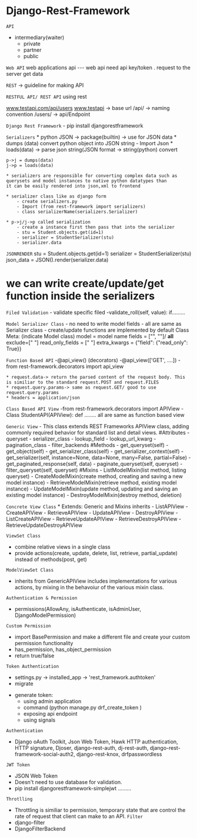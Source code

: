 # Django-Rest-Framework

`API`
- intermediary(waiter)
    * private
    * partner
    * public
    
`Web API`
    web applications api --- web api
    need api key/token . request to the server get data
    
`REST`
    -> guideline for making API
   
`RESTFUL API/ REST API`
    using rest 
    
www.testapi.com/api/users 
www.testapi -> base url
/api/ -> naming convention
/users/ -> api/Endpoint

`Django Rest Framework`
    - pip install djangorestframework
    
`Serializers`
    * python JSON -> package(builtin) -> use for JSON data
    * dumps (data) convert python object into JSON string 
        - Import Json
    * loads(data) -> parse json string(JSON format -> string(python) convert
    
    p->j = dumps(data)
    j->p = loads(data)
    
    * serializers are responsible for converting complex data such as querysets and model instances to native python datatypes than 
    it can be easily rendered into json,xml to frontend
    
    * serializer class like as django form 
        - create serializers.py
        - Import (from rest-framework import serializers)
        - class serializerName(serializers.Serializer)
        
    * p->j/j->p called serialization
        - create a instance first then pass that into the serializer
        - stu = Student.objects.get(id=1)
        - serializer = StudentSerializer(stu)
        - serializer.data
       
`JSONRENDER`
    stu = Student.objects.get(id=1)
    serializer = StudentSerializer(stu)
    json_data = JSON().render(serializer.data)
    
# we can write create/update/get function inside the serializers

`Filed Validation`
    - validate specific filed
        -validate_roll(self, value):
            if.........
            
            
`Model Serializer Class`
    - no need to write model fields
    - all are same as Serializer class
    - create/update functions are implemented by default
    Class Meta: (indicate Model class)
        model = model name
        fields = ["", ""]/ __all__
        exclude=[" "]
        read_only_fields  = [" "]
        extra_kwargs = {"field": {"read_only": True}}
        
        
`Function Based API`
    -@api_view() (decorators)
    -@api_view(['GET', ....]) 
    -from rest-framework.decorators import api_view
    
    * request.data-> return the parsed content of the request body. This is similiar to the standard request.POST and request.FILES
    * request.query.params-> same as request.GET/ good to use request.query.params
    * headers = application/json
    
`Class Based API View`
    -from rest-framework.decorators import APIView
    - Class StudentAPI(APIView):
        def ........ all are same as function based view
        

`Generic View`
    - This class extends REST Frameworks APIView class, adding commonly required behavior for standard list and detail views.
    #Attributes
        - queryset 
        - serializer_class
        - lookup_field
        - lookup_url_kwarg
        - pagination_class
        - filter_backends
    #Methods
        - get_queryset(self)
        - get_object(self)
        - get_serializer_class(self)
        - get_serializer_context(self)
        - get_serializer(self, instance=None, data=None, many=False, partial=False)
        - get_paginated_response(self, data)
        - paginate_queryset(self, queryset)
        - filter_queryset(self, queryset)
    #Mixins
        - ListModelMixin(list method, listing queryset)
        - CreateModelMixin(create method, creating and saving a new model instance)
        - RetrieveModelMixin(retrieve method, existing model instance)
        - UpdateModelMixin(update method, updating and saving an existing model instance)
        - DestroyModelMixin(destroy method, deletion)

`Concrete View Class`
    * Extends: Generic and Mixins inherits
    - ListAPIView
    - CreateAPIView
    - RetrieveAPIView
    - UpdateAPIView
    - DestroyAPIView
    - ListCreateAPIView
    - RetrieveUpdateAPIView
    - RetrieveDestroyAPIView
    - RetrieveUpdateDestroyAPIView
    
`ViewSet Class`
   - combine relative views in a single class
   - provide actions(create, update, delete, list, retrieve, partial_update) instead of methods(post, get)
  
  
`ModelViewSet Class`
   - inherits from GenericAPIView includes implementations for various actions, by mixing in the behavoiur of the various mixin class. 
   
`Authentication & Permission`
   - permissions(AllowAny, isAuthenticate, isAdminUser, DjangoModelPermission)

`Custom Permission`
   - import BasePermission and make a different file and create your custom permission functionality
   - has_permission, has_object_permission
   - return true/false

`Token Authentication`
   - settings.py -> installed_app -> 'rest_framework.authtoken'
   - migrate
   * generate token: 
      - using admin application
      - command (python manage.py drf_create_token <username>)
      - exposing api endpoint
      - using signals
   
   
`Authentication`
   - Django oAuth Toolkit, Json Web Token, Hawk HTTP authentication, HTTP signature, Djoser, django-rest-auth, dj-rest-auth, django-rest-framework-social-auth2, django-rest-knox, drfpasswordless
   
`JWT Token`
   - JSON Web Token
   - Doesn't need to use database for validation.
   - pip install djangorestframework-simplejwt .........

`Throtlling`
   - Throttling is similiar to permission, temporary state that are control the rate of request that client can make to an API.
`Filter`
   - django-filter
   - DjangoFilterBackend
